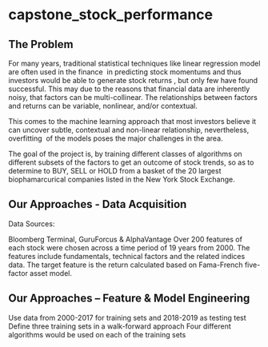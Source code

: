 # capstone_stock_performance


## The Problem

For many years, traditional statistical techniques like linear regression model are often used in the finance  in predicting stock momentums and thus investors would be able to generate stock returns , but only few have found successful. This may due to the reasons that financial data are inherently noisy, that factors can be multi-collinear. The relationships between factors and returns can be variable, nonlinear, and/or contextual. 

This comes to the machine learning approach that most investors believe it can uncover subtle, contextual and non-linear relationship, nevertheless, overfitting  of the models poses the major challenges in the area.

The goal of the project is, by training different classes of algorithms on different subsets of the factors to get an outcome of stock trends, so as to determine to BUY, SELL or HOLD from a basket of the 20 largest biophamarcurical companies listed in the New York Stock Exchange.


## Our Approaches - Data Acquisition

Data Sources:

Bloomberg Terminal, GuruForcus & AlphaVantage 
Over 200 features of each stock were chosen across a time period of 19 years from 2000. 
The features include fundamentals, technical factors and the related indices data.
The target feature is the return calculated based on Fama-French five-factor asset model.


## Our Approaches – Feature & Model Engineering

Use data from 2000-2017 for training sets and 2018-2019 as testing test
Define three training sets in a walk-forward approach
Four different algorithms would be used on each of the training sets
